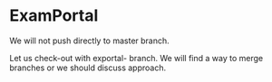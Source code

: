 # ExamPortal

We will not push directly to master branch.

Let us check-out with exportal-<name> branch.
We will find a way to merge branches or we should discuss approach.